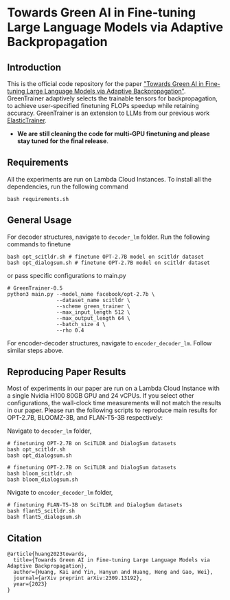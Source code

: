 # Towards Green AI in Fine-tuning Large Language Models via Adaptive Backpropagation

## Introduction
This is the official code repository for the paper ["Towards Green AI in Fine-tuning Large Language Models via Adaptive Backpropagation"](https://arxiv.org/abs/2309.13192). GreenTrainer adaptively selects the trainable tensors for backpropagation, to achieve user-specified finetuning FLOPs speedup while retaining accuracy. GreenTrainer is an extension to LLMs from our previous work [ElasticTrainer](https://github.com/pittisl/ElasticTrainer).

* **We are still cleaning the code for multi-GPU finetuning and please stay tuned for the final release**.


## Requirements
All the experiments are run on Lambda Cloud Instances. To install all the dependencies, run the following command
```
bash requirements.sh
```
## General Usage
For decoder structures, navigate to `decoder_lm` folder. Run the following commands to finetune

```
bash opt_scitldr.sh # finetune OPT-2.7B model on scitldr dataset
bash opt_dialogsum.sh # finetune OPT-2.7B model on scitldr dataset
```

or pass specific configurations to main.py

```
# GreenTrainer-0.5
python3 main.py --model_name facebook/opt-2.7b \
                --dataset_name scitldr \
                --scheme green_trainer \
                --max_input_length 512 \
                --max_output_length 64 \
                --batch_size 4 \
                --rho 0.4
```

For encoder-decoder structures, navigate to `encoder_decoder_lm`. Follow similar steps above.

## Reproducing Paper Results
Most of experiments in our paper are run on a Lambda Cloud Instance with a single Nvidia H100 80GB GPU and 24 vCPUs. If you select other configurations, the wall-clock time measurements will not match the results in our paper. Please run the following scripts to reproduce main results for OPT-2.7B, BLOOMZ-3B, and FLAN-T5-3B respectively:

Navigate to `decoder_lm` folder,
```
# finetuning OPT-2.7B on SciTLDR and DialogSum datasets
bash opt_scitldr.sh
bash opt_dialogsum.sh

# finetuning OPT-2.7B on SciTLDR and DialogSum datasets
bash bloom_scitldr.sh
bash bloom_dialogsum.sh
```
Nvigate to `encoder_decoder_lm` folder,
```
# finetuning FLAN-T5-3B on SciTLDR and DialogSum datasets
bash flant5_scitldr.sh
bash flant5_dialogsum.sh
```

## Citation
```
@article{huang2023towards,
  title={Towards Green AI in Fine-tuning Large Language Models via Adaptive Backpropagation},
  author={Huang, Kai and Yin, Hanyun and Huang, Heng and Gao, Wei},
  journal={arXiv preprint arXiv:2309.13192},
  year={2023}
}
```

